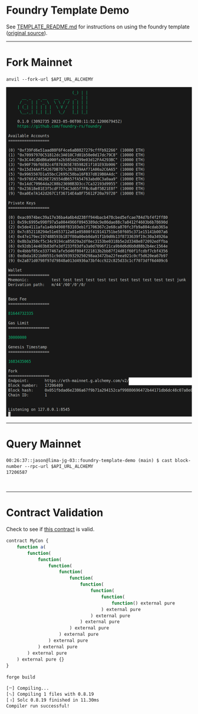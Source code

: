 # Foundry Template Demo

See [TEMPLATE_README.md](./TEMPLATE_README.md) for instructions on using the foundry template ([original source](https://github.com/PaulRBerg/foundry-template)).<br>

***
# Fork Mainnet
`anvil --fork-url $API_URL_ALCHEMY`<br>

![Anvil Fork Mainnet](./img/anvil-fork-mainnet.png)

***
# Query Mainnet

```
00:26:37::jason@lima-jg-03::foundry-template-demo (main) $ cast block-number --rpc-url $API_URL_ALCHEMY
17206587
```
<br>

***
# Contract Validation
Check to see if [this contract](./src/MyCon.sol) is valid.

```js
contract MyCon {
    function a(
        function(
            function(
                function(
                    function(
                        function(
                            function(
                                function(
                                    function(
                                        function() external pure
                                    ) external pure
                                ) external pure
                            ) external pure
                        ) external pure
                    ) external pure
                ) external pure
            ) external pure
        ) external pure
    ) external pure {}
}
```

`forge build`

```
[⠒] Compiling...
[⠢] Compiling 1 files with 0.8.19
[⠰] Solc 0.8.19 finished in 11.30ms
Compiler run successful!
```